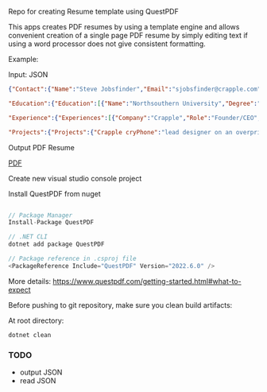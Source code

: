 Repo for creating Resume template using QuestPDF

This apps creates PDF resumes by using a template engine and  allows convenient creation of a single page PDF resume by simply editing text if using a word processor does not give consistent formatting.

Example:

Input: JSON
``` json
{"Contact":{"Name":"Steve Jobsfinder","Email":"sjobsfinder@crapple.com","Phone":"123-456-7890","Linkedin":"https://linkedin.com/in/steve-jobsfinder","Github":"https://github.com/sjobsfinder"},

"Education":{"Education":[{"Name":"Northsouthern University","Degree":"B.S. Marketing","GraduationDate":"May 1990"},{"Name":"Southnorthern University","Degree":"M.S. Finance","GraduationDate":"May 1992"}]},

"Experience":{"Experiences":[{"Company":"Crapple","Role":"Founder/CEO","StartDate":"Jan 1976","EndDate":"Sep 1985","Tasks":["task 1","task 2","task 3"]},{"Company":"Flixar","Role":"Founder/CEO","StartDate":"May 1986","EndDate":"May 2006","Tasks":["task 1","task 2","task 3"]}]},"Skills":{"Skills":{"Design":"calligraphy , UX , UI","Management":"yelling, controlling, authoritarian","Communication":"simple, innovative, wow"}},

"Projects":{"Projects":{"Crapple cryPhone":"lead designer on an overpriced touch screen smartphone that will make your wallet bleed and bring you to tears","Crapple cryPad":"lead designer of a tablet that\u0027s actually an overpriced brick"}}}
```

Output PDF Resume

[PDF](resume.example1.jpg)

Create new visual studio console project 

Install QuestPDF from nuget

```cs

// Package Manager
Install-Package QuestPDF

// .NET CLI
dotnet add package QuestPDF

// Package reference in .csproj file
<PackageReference Include="QuestPDF" Version="2022.6.0" />
```

More details: https://www.questpdf.com/getting-started.html#what-to-expect

Before pushing to git repository, make sure you clean build artifacts:

At root directory:

`dotnet clean`


### TODO
- output JSON
- read JSON